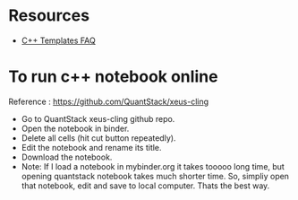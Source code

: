 # Resources
- [C++ Templates FAQ](https://isocpp.org/wiki/faq/templates#templates-defn-vs-decl)

# To run c++ notebook online
Reference : https://github.com/QuantStack/xeus-cling  
- Go to QuantStack xeus-cling github repo.
- Open the notebook in binder.
- Delete all cells (hit cut button repeatedly).
- Edit the notebook and rename its title.
- Download the notebook.
- Note: If I load a notebook in mybinder.org it takes tooooo long time, but opening quantstack notebook takes much shorter time.
  So, simpliy open that notebook, edit and save to local computer. Thats the best way.

